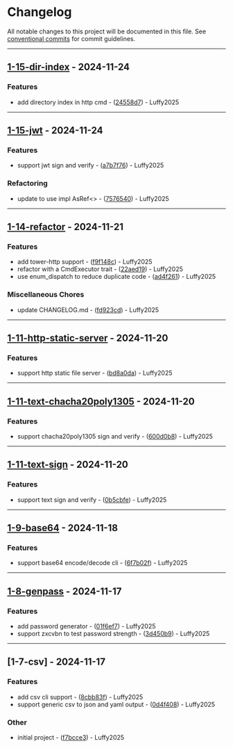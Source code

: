 # Changelog

All notable changes to this project will be documented in this file. See [conventional commits](https://www.conventionalcommits.org/) for commit guidelines.

---
## [1-15-dir-index](https://github.com/luffy2025/rcli/compare/v1-15-jwt..v1-15-dir-index) - 2024-11-24

### Features

- add directory index in http cmd - ([24558d7](https://github.com/luffy2025/rcli/commit/24558d792d1fa9ce7222fc4e1c5498bff6dee545)) - Luffy2025

---
## [1-15-jwt](https://github.com/luffy2025/rcli/compare/v1-14-refactor..v1-15-jwt) - 2024-11-24

### Features

- support jwt sign and verify - ([a7b7f76](https://github.com/luffy2025/rcli/commit/a7b7f76124b3f93e48f3338e4302207d37fc0134)) - Luffy2025

### Refactoring

- update to use impl AsRef<> - ([7576540](https://github.com/luffy2025/rcli/commit/757654063e4f6e0817b022e4bc567272f7e81b4d)) - Luffy2025

---
## [1-14-refactor](https://github.com/luffy2025/rcli/compare/v1-11-http-static-server..v1-14-refactor) - 2024-11-21

### Features

- add tower-http support - ([f9f148c](https://github.com/luffy2025/rcli/commit/f9f148cd3117332d503431c93ebb47581d68ab06)) - Luffy2025
- refactor with a CmdExecutor trait - ([22aed19](https://github.com/luffy2025/rcli/commit/22aed196da75190f5301512569aeaf361c2bd3b7)) - Luffy2025
- use enum_dispatch to reduce duplicate code - ([ad4f261](https://github.com/luffy2025/rcli/commit/ad4f261b8f348e6f7732450dfa653a71b74eded0)) - Luffy2025

### Miscellaneous Chores

- update CHANGELOG.md - ([fd923cd](https://github.com/luffy2025/rcli/commit/fd923cd9caeaa451b11acb14ab0329cb90b1fa64)) - Luffy2025

---
## [1-11-http-static-server](https://github.com/luffy2025/rcli/compare/v1-11-text-chacha20poly1305..v1-11-http-static-server) - 2024-11-20

### Features

- support http static file server - ([bd8a0da](https://github.com/luffy2025/rcli/commit/bd8a0da3b177c47787f666770380423b6864f327)) - Luffy2025

---
## [1-11-text-chacha20poly1305](https://github.com/luffy2025/rcli/compare/v1-11-text-sign..v1-11-text-chacha20poly1305) - 2024-11-20

### Features

- support chacha20poly1305 sign and verify - ([600d0b8](https://github.com/luffy2025/rcli/commit/600d0b826bbd296eb0ff2f1e9a074bc0405469e5)) - Luffy2025

---
## [1-11-text-sign](https://github.com/luffy2025/rcli/compare/v1-9-base64..v1-11-text-sign) - 2024-11-20

### Features

- support text sign and verify - ([0b5cbfe](https://github.com/luffy2025/rcli/commit/0b5cbfed22b42a486c94dd997d0c9101f094a10a)) - Luffy2025

---
## [1-9-base64](https://github.com/luffy2025/rcli/compare/v1-8-genpass..v1-9-base64) - 2024-11-18

### Features

- support base64 encode/decode cli - ([6f7b02f](https://github.com/luffy2025/rcli/commit/6f7b02fdc34c4980119da9f6e9fdde1d1b972398)) - Luffy2025

---
## [1-8-genpass](https://github.com/luffy2025/rcli/compare/v1-7-csv..v1-8-genpass) - 2024-11-17

### Features

- add password generator - ([01f6ef7](https://github.com/luffy2025/rcli/commit/01f6ef7036fcb9f56410f38e24a427fae0a48ee0)) - Luffy2025
- support zxcvbn to test password strength - ([3d450b9](https://github.com/luffy2025/rcli/commit/3d450b99aff610981ccfc54ef1e81227c55a01f0)) - Luffy2025

---
## [1-7-csv] - 2024-11-17

### Features

- add csv cli support - ([8cbb83f](https://github.com/luffy2025/rcli/commit/8cbb83fde0fa34fcebe80096c1e66607c46bcef1)) - Luffy2025
- support generic csv to json and yaml output - ([0d4f408](https://github.com/luffy2025/rcli/commit/0d4f408f6787c96593593d44ce0c551572ee8839)) - Luffy2025

### Other

- initial project - ([f7bcce3](https://github.com/luffy2025/rcli/commit/f7bcce36c4209d638645ef8c529c642fb152e552)) - Luffy2025

<!-- generated by git-cliff -->
